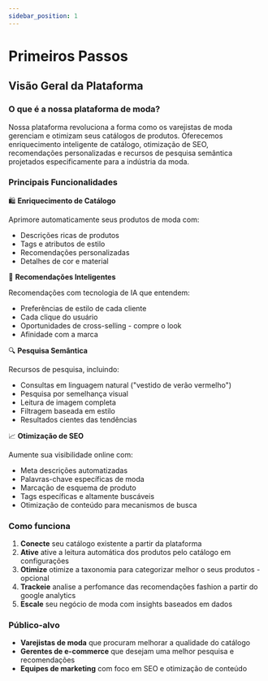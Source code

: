 ```yaml
---
sidebar_position: 1
---
```


# Primeiros Passos

## Visão Geral da Plataforma

### O que é a nossa plataforma de moda?

Nossa plataforma revoluciona a forma como os varejistas de moda gerenciam e otimizam seus catálogos de produtos. Oferecemos enriquecimento inteligente de catálogo, otimização de SEO, recomendações personalizadas e recursos de pesquisa semântica projetados especificamente para a indústria da moda.

### Principais Funcionalidades

🛍️ **Enriquecimento de Catálogo**

Aprimore automaticamente seus produtos de moda com:
* Descrições ricas de produtos
* Tags e atributos de estilo
* Recomendações personalizadas
* Detalhes de cor e material

🎯 **Recomendações Inteligentes**

Recomendações com tecnologia de IA que entendem:
* Preferências de estilo de cada cliente
* Cada clique do usuário
* Oportunidades de cross-selling - compre o look
* Afinidade com a marca

🔍 **Pesquisa Semântica**

Recursos de pesquisa, incluindo:
* Consultas em linguagem natural ("vestido de verão vermelho")
* Pesquisa por semelhança visual
* Leitura de imagem completa
* Filtragem baseada em estilo
* Resultados cientes das tendências

📈 **Otimização de SEO**

Aumente sua visibilidade online com:
* Meta descrições automatizadas
* Palavras-chave específicas de moda
* Marcação de esquema de produto
* Tags específicas e altamente buscáveis
* Otimização de conteúdo para mecanismos de busca

### Como funciona

1.  **Conecte** seu catálogo existente a partir da plataforma
2.  **Ative** ative a leitura automática dos produtos pelo catálogo em configurações
3.  **Otimize** otimize a taxonomia para categorizar melhor o seus produtos - opcional
4.  **Trackeie** analise a perfomance das recomendações fashion a partir do google analytics
5.  **Escale** seu negócio de moda com insights baseados em dados

### Público-alvo

* **Varejistas de moda** que procuram melhorar a qualidade do catálogo
* **Gerentes de e-commerce** que desejam uma melhor pesquisa e recomendações
* **Equipes de marketing** com foco em SEO e otimização de conteúdo